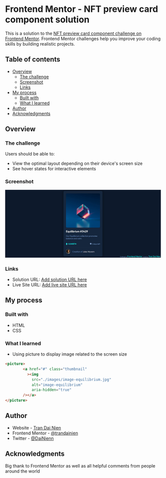 # Frontend Mentor - NFT preview card component solution

This is a solution to the [NFT preview card component challenge on Frontend Mentor](https://www.frontendmentor.io/challenges/nft-preview-card-component-SbdUL_w0U). Frontend Mentor challenges help you improve your coding skills by building realistic projects. 

## Table of contents

- [Overview](#overview)
  - [The challenge](#the-challenge)
  - [Screenshot](#screenshot)
  - [Links](#links)
- [My process](#my-process)
  - [Built with](#built-with)
  - [What I learned](#what-i-learned)
- [Author](#author)
- [Acknowledgments](#acknowledgments)


## Overview

### The challenge

Users should be able to:

- View the optimal layout depending on their device's screen size
- See hover states for interactive elements

### Screenshot

![](./screenshot.png)

### Links

- Solution URL: [Add solution URL here](https://github.com/NienDev/NFT-preview-card.git)
- Live Site URL: [Add live site URL here](https://niendev.github.io/NFT-preview-card/)

## My process

### Built with

- HTML
- CSS

### What I learned  

- Using picture to display image related to the screen size

```html
<picture>
        <a href="#" class="thumbnail"
          ><img
            src="./images/image-equilibrium.jpg"
            alt="image-equilibrium"
            aria-hidden="true"
        /></a>
</picture>
```
## Author

- Website - [Tran Dai Nien](https://www.facebook.com/trandainien)
- Frontend Mentor - [@trandainien](https://www.frontendmentor.io/profile/trandainien)
- Twitter - [@DaiNienn](https://twitter.com/DaiNienn)

## Acknowledgments

Big thank to Frontend Mentor as well as all helpful comments from people around the world
